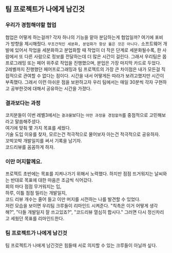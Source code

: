 ## 팀 프로젝트가 나에게 남긴것

### 우리가 경험해야할 협업
협업은 어떻게 하는걸까? 각자 하나의 기능을 맡아 분담하는게 협업일까?
여기에 포비가 방향을 제시해줬다. `무조건적인 세분화, 분업화가 항상 옮은 것은 아니다.`
소프트웨어 개발에 있어서 작업을 세분화하고 분업화할 때 작업이 더 작은 단계로 세분화될수록, 한 사람에서 또 다른 사람으로 정보를 전달하는데 더 많은 시간이 걸린다.
그래서 우리팀은 몹프로그래밍 또는 페어 위주로 작업을 진행했으며, 분업은 가장 마지막 카드로 두었다.  
2레벨까지 진행했던 페어프로그래밍과 팀 프로젝트의 가장 큰 차이점은 내가 모든걸 직접적으로 관여할 수 없다는 점이다.
시간을 내서 어떻게든 따라가 보려고했지만 시간이 부족했다. 그래서 이런 아쉬운 점을 보완하고자 우리 팀에서는 매일 30분씩 각자 구현하고 공부한것에 대해서 공유하는 시간을 가졌다.

### 결과보다는 과정
코치분들이 이번 레벨3에서는 `결과물`보다는 `어떤 과정을 경험할까`를 중점적으로 고민해보라고 말씀해주셨다.  
여기에 맞춰 몇 가지 목표를 세웠다.  
기술 도입 이유를 찾자, 모르는건 적극적으로 물어보자 아는건 적극적으로 공유하자.  
꼬박꼬박 개발일지를 써서 기록을 남기자.  
코드리뷰를 꼼꼼하게 하자.

### 이만 머지할께요.
프로젝트 초반에는 목표를 지켜나가기 위해서 노력했다.
하지만 점점 뜨거워지는 날씨와는 반대로 목표에 대한 마음은 조금씩 식어갔다.  
회의 마다 점점 무거워지는 입,  
하루, 이틀 점점 밀리는 개발일지,   
코드 리뷰 개수는 줄어 들고 이만 머지를 시전하는 나를 발견할 수 있었다.  
저런 모습을 보이면 우리팀 크루들이 리마인드 시켜준다. "칙촉은 이거 어떻게 생각해?", "다들 개발일지 잘 쓰고있죠?", "코드리뷰 열심히 합시다."
그러면 다시 정신차리고 세웠던 목표를 리마인드한다.

### 팀 프로젝트가 나에게 남긴것
팀 프로젝트가 나에게 남긴것은 힘들때 서로 의지할 수 있는 크루들이 아닐까 싶다.
